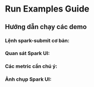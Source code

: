# Run Examples Guide

## Hướng dẫn chạy các demo

### Lệnh spark-submit cơ bản:
<!-- Các lệnh spark-submit cho từng phase -->
<!-- Tham số cấu hình khác nhau cho mỗi demo -->

### Quan sát Spark UI:
<!-- URL: http://localhost:4040 -->
<!-- Các tab quan trọng: Jobs, Stages, Streaming, Environment -->

### Các metric cần chú ý:
<!-- - Input Rate vs Processing Rate -->
<!-- - Batch Processing Time -->
<!-- - Scheduling Delay -->
<!-- - Total Delay -->

### Ảnh chụp Spark UI:
<!-- Placeholder cho screenshots của các phase -->
<!-- So sánh trước và sau tối ưu hóa -->